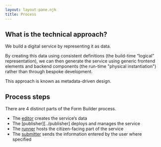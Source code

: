 ```yaml
---
layout: layout-pane.njk
title: Process
---
```


## What is the technical approach?

We build a digital service by representing it as data.

By creating this data using consistent definitions (the build-time “logical” representation), we can then generate the service using generic frontend elements and backend components (the run-time  "physical instantiation") rather than through bespoke development.

This approach is known as metadata-driven design.

## Process steps

There are 4 distinct parts of the Form Builder process.

- The [editor](../editor) creates the service’s data
- The [publisher][../publisher] deploys and manages the service
- The [runner](../runner) hosts the citizen-facing part of the service
- The [submitter](../submitter) sends the information entered by the user where specified


